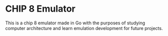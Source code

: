 # CHIP 8 Emulator

This is a chip 8 emulator made in Go with the purposes of studying computer architecture and learn emulation development for future projects.
